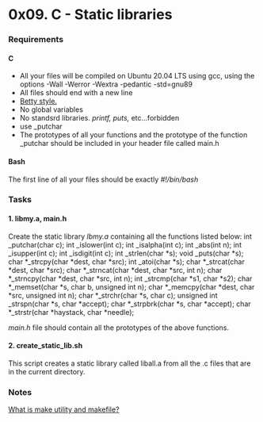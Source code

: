 # 0x09. C - Static libraries

### Requirements
#### C
* All your files will be compiled on Ubuntu 20.04 LTS using gcc, using the options -Wall -Werror -Wextra -pedantic -std=gnu89
* All files should end with a new line
* [Betty style.](https://blog.ehoneahobed.com/betty-styles-for-c-programming-explained)
* No global variables
* No standsrd libraries. *printf, puts,* etc...forbidden
* use _putchar
* The prototypes of all your functions and the prototype of the function _putchar should be included in your header file called main.h
#### Bash
The first line of all your files should be exactly *#!/bin/bash*

### Tasks
#### 1. libmy.a, main.h
Create the static library *lbmy.a* containing all the functions listed below:
int _putchar(char c);
int _islower(int c);
int _isalpha(int c);
int _abs(int n);
int _isupper(int c);
int _isdigit(int c);
int _strlen(char *s);
void _puts(char *s);
char *_strcpy(char *dest, char *src);
int _atoi(char *s);
char *_strcat(char *dest, char *src);
char *_strncat(char *dest, char *src, int n);
char *_strncpy(char *dest, char *src, int n);
int _strcmp(char *s1, char *s2);
char *_memset(char *s, char b, unsigned int n);
char *_memcpy(char *dest, char *src, unsigned int n);
char *_strchr(char *s, char c);
unsigned int _strspn(char *s, char *accept);
char *_strpbrk(char *s, char *accept);
char *_strstr(char *haystack, char *needle);

*main.h* file should contain all the prototypes of the above functions.

#### 2. create_static_lib.sh
This script creates a static library called liball.a from all the .c files that are in the current directory.

### Notes
[What is make utility and makefile?](https://opensource.com/article/18/8/what-how-makefile)